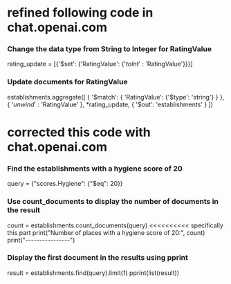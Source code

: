 # refined following code in chat.openai.com
### Change the data type from String to Integer for RatingValue
rating_update = [{'$set': {'RatingValue': {'$toInt': '$RatingValue'}}}]

### Update documents for RatingValue
establishments.aggregate([
    {
        '$match': {
            'RatingValue': {'$type': 'string'}
        }
    },
    {
        '$unwind': '$RatingValue'
    },
    *rating_update,
    {
        '$out': 'establishments'
    }
])

# corrected this code with chat.openai.com
### Find the establishments with a hygiene score of 20
query = {"scores.Hygiene": {"$eq": 20}}

### Use count_documents to display the number of documents in the result
count = establishments.count_documents(query) <<<<<<<<<< specifically this part
print("Number of places with a hygiene score of 20:", count)
print("----------------")

### Display the first document in the results using pprint
result = establishments.find(query).limit(1)
pprint(list(result))
